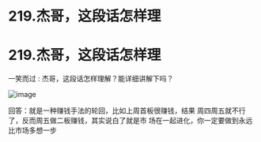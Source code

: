 # 219.杰哥，这段话怎样理

# 219.杰哥，这段话怎样理

一笑而过 : 杰哥，这段话怎样理解？能详细讲解下吗？

![image](img/Image_091.png)

回答：就是一种赚钱手法的轮回，比如上周首板很赚钱，结果 周四周五就不行了，反而周五做二板赚钱，其实说白了就是市 场在一起进化，你一定要做到永远比市场多想一步